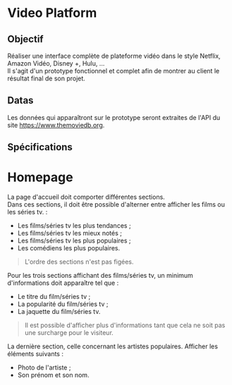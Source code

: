 # Video Platform

## Objectif

Réaliser une interface complète de plateforme vidéo dans le style Netflix, Amazon Vidéo, Disney +, Hulu, ...  
Il s'agit d'un prototype fonctionnel et complet afin de montrer au client le résultat final de son projet.

## Datas

Les données qui apparaîtront sur le prototype seront extraites de l'API du site https://www.themoviedb.org.

## Spécifications

# Homepage

La page d'accueil doit comporter différentes sections.  
Dans ces sections, il doit être possible d'alterner entre afficher les films ou les séries tv. :

* Les films/séries tv les plus tendances ;
* Les films/séries tv les mieux notés ;
* Les films/séries tv les plus populaires ;
* Les comédiens les plus populaires.

> L'ordre des sections n'est pas figées.

Pour les trois sections affichant des films/séries tv, un minimum d'informations doit apparaître tel que :

* Le titre du film/séries tv ;
* La popularité du film/séries tv ;
* La jaquette du film/séries tv.

> Il est possible d'afficher plus d'informations tant que cela ne soit pas une surcharge pour le visiteur.

La dernière section, celle concernant les artistes populaires. Afficher les éléments suivants :

* Photo de l'artiste ;
* Son prénom et son nom.

